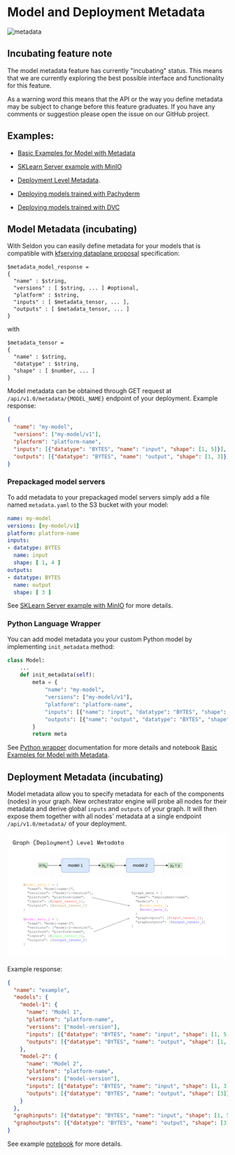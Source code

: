 # Model and Deployment Metadata

![metadata](./metadata.svg)


## Incubating feature note
The model metadata feature has currently "incubating" status.
This means that we are currently exploring the best possible interface and functionality for this feature.

As a warning word this means that the API or the way you define metadata may be subject to change before
this feature graduates. If you have any comments or suggestion please open the issue on our GitHub project.


## Examples:
- [Basic Examples for Model with Metadata](../../examples/metadata.html)
- [SKLearn Server example with MinIO](../../examples/minio-sklearn.html)
- [Deployment Level Metadata](../../examples/graph-metadata.html).

- [Deploying models trained with Pachyderm](../../examples/pachyderm.html)
- [Deploying models trained with DVC](../../examples/dvc.html)


## Model Metadata (incubating)

With Seldon you can easily define metadata for your models that is compatible with [kfserving dataplane proposal](https://github.com/kubeflow/kfserving/blob/master/docs/predict-api/v2/required_api.md#model-metadata) specification:
```
$metadata_model_response =
{
  "name" : $string,
  "versions" : [ $string, ... ] #optional,
  "platform" : $string,
  "inputs" : [ $metadata_tensor, ... ],
  "outputs" : [ $metadata_tensor, ... ]
}
```
with
```
$metadata_tensor =
{
  "name" : $string,
  "datatype" : $string,
  "shape" : [ $number, ... ]
}
```

Model metadata can be obtained through GET request at `/api/v1.0/metadata/{MODEL_NAME}` endpoint of your deployment.
Example response:
```json
{
  "name": "my-model",
  "versions": ["my-model/v1"],
  "platform": "platform-name",
  "inputs": [{"datatype": "BYTES", "name": "input", "shape": [1, 5]}],
  "outputs": [{"datatype": "BYTES", "name": "output", "shape": [1, 3]}],
}
```

### Prepackaged model servers

To add metadata to your prepackaged model servers simply add a file named `metadata.yaml`
to the S3 bucket with your model:
```YAML
name: my-model
versions: [my-model/v1]
platform: platform-name
inputs:
- datatype: BYTES
  name: input
  shape: [ 1, 4 ]
outputs:
- datatype: BYTES
  name: output
  shape: [ 3 ]
```

See [SKLearn Server example with MinIO](../../examples/minio-sklearn.html) for more details.


### Python Language Wrapper

You can add model metadata you your custom Python model by implementing `init_metadata` method:

```python
class Model:
    ...
    def init_metadata(self):
        meta = {
            "name": "my-model",
            "versions": ["my-model/v1"],
            "platform": "platform-name",
            "inputs": [{"name": "input", "datatype": "BYTES", "shape": [1, 4]}],
            "outputs": [{"name": "output", "datatype": "BYTES", "shape": [1]}],
        }
        return meta
```

See [Python wrapper](../../python/python_component.html#incubating-features) documentation for more details and
notebook [Basic Examples for Model with Metadata](../../examples/metadata.html).


## Deployment Metadata (incubating)
Model metadata allow you to specify metadata for each of the components (nodes) in your graph.
New orchestrator engine will probe all nodes for their metadata and derive global `inputs` and `outputs` of your graph.
It will then expose them together with all nodes' metadata at a single endpoint `/api/v1.0/metadata/` of your deployment.

![graph-metadata](./graph-metadata.svg)

Example response:
```json
{
  "name": "example",
  "models": {
    "model-1": {
      "name": "Model 1",
      "platform": "platform-name",
      "versions": ["model-version"],
      "inputs": [{"datatype": "BYTES", "name": "input", "shape": [1, 5]}],
      "outputs": [{"datatype": "BYTES", "name": "output", "shape": [1, 3]}]
    },
    "model-2": {
      "name": "Model 2",
      "platform": "platform-name",
      "versions": ["model-version"],
      "inputs": [{"datatype": "BYTES", "name": "input", "shape": [1, 3]}],
      "outputs": [{"datatype": "BYTES", "name": "output", "shape": [3]}]
    }
  },
  "graphinputs": [{"datatype": "BYTES", "name": "input", "shape": [1, 5]}],
  "graphoutputs": [{"datatype": "BYTES", "name": "output", "shape": [3]}]
}
```

See example [notebook](../../examples/graph-metadata.html) for more details.
